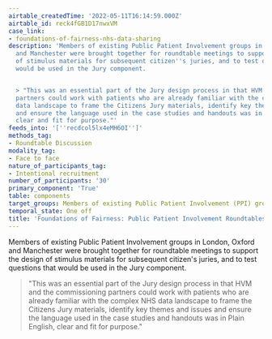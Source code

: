 ```yaml
---
airtable_createdTime: '2022-05-11T16:14:59.000Z'
airtable_id: reck4fGB1D17nwxVM
case_link:
- foundations-of-fairness-nhs-data-sharing
description: 'Members of existing Public Patient Involvement groups in London, Oxford
  and Manchester were brought together for roundtable meetings to support the design
  of stimulus materials for subsequent citizen''s juries, and to test questions that
  would be used in the Jury component.


  > "This was an essential part of the Jury design process in that HVM and the commissioning
  partners could work with patients who are already familiar with the complex NHS
  data landscape to frame the Citizens Jury materials, identify key themes and issues
  and ensure the language used in the case studies and handouts was in Plain English,
  clear and fit for purpose."'
feeds_into: '[''recdcol5lx4eMH6OI'']'
methods_tag:
- Roundtable Discussion
modality_tag:
- Face to face
nature_of_participants_tag:
- Intentional recruitment
number_of_participants: '30'
primary_component: 'True'
table: components
target_groups: Members of existing Public Patient Involvement (PPI) groups
temporal_state: One off
title: 'Foundations of Fairness: Public Patient Involvement Roundtables'
---
```


Members of existing Public Patient Involvement groups in London, Oxford and Manchester were brought together for roundtable meetings to support the design of stimulus materials for subsequent citizen's juries, and to test questions that would be used in the Jury component.

> "This was an essential part of the Jury design process in that HVM and the commissioning partners could work with patients who are already familiar with the complex NHS data landscape to frame the Citizens Jury materials, identify key themes and issues and ensure the language used in the case studies and handouts was in Plain English, clear and fit for purpose."